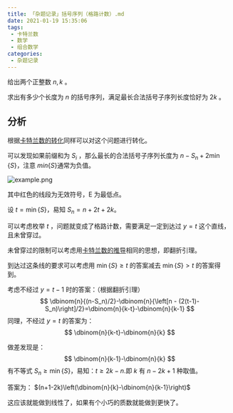 ```yaml
---
title: 「杂题记录」括号序列（格路计数）.md
date: 2021-01-19 15:35:06
tags:
 - 卡特兰数
 - 数学
 - 组合数学
categories:
 - 杂题记录
---
```


给出两个正整数 $n, k$ 。

求出有多少个长度为 $n$ 的括号序列，满足最长合法括号子序列长度恰好为 $2k$ 。
<!-- more -->

## 分析

根据[卡特兰数的转化](./「琐记」卡特兰数)同样可以对这个问题进行转化。

可以发现如果前缀和为 $S_i$ ，那么最长的合法括号子序列长度为 $n-S_n + 2\min\{S\}$，注意 $min\{S\}$通常为负值。

![example.png](https://i.loli.net/2021/01/27/7Bt4EbCKUVjGYgH.png)

其中红色的线段为无效符号，E 为最低点。

设 $t=\min\{S\}$，易知 $S_n = n+2t+2k$。

可以考虑枚举 $t$ ，问题就变成了格路计数，需要满足一定到达过 $y=t$ 这个直线，且未曾穿过。

未曾穿过的限制可以考虑用[卡特兰数的推导](./「琐记」卡特兰数)相同的思想，即翻折引理。

到达过这条线的要求可以考虑用 $\min\{S\} \ge t$ 的答案减去 $\min\{S\} > t$ 的答案得到。

考虑不经过 $y=t-1$ 时的答案：（根据翻折引理）
$$
\dbinom{n}{(n-S_n)/2}-\dbinom{n}{\left[n - (2(t-1)-S_n)\right]/2}=\dbinom{n}{k-t}-\dbinom{n}{k-1}
$$
同理，不经过 $y=t$ 的答案为：
$$
\dbinom{n}{k-t}-\dbinom{n}{k}
$$


做差发现是：
$$
\dbinom{n}{k-1}-\dbinom{n}{k}
$$
有不等式 $S_n \ge \min\{S\}$，易知：$t \ge 2k-n$.即 $k$ 有 $n-2k+1$ 种取值。

答案为： $(n+1-2k)\left(\dbinom{n}{k}-\dbinom{n}{k-1}\right)$

这应该就能做到线性了，如果有个小巧的质数就能做到更快了。